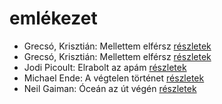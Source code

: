 # emlékezet

- Grecsó, Krisztián: Mellettem elférsz [részletek](../_details/Grecs%C3%B3%2C%20Kriszti%C3%A1n.md#id_1231)
- Grecsó, Krisztián: Mellettem elférsz [részletek](../_details/Grecs%C3%B3%2C%20Kriszti%C3%A1n.md#id_989)
- Jodi Picoult: Elrabolt az apám [részletek](../_details/Jodi%20Picoult.md#id_349)
- Michael Ende: A végtelen történet [részletek](../_details/Michael%20Ende.md#id_353)
- Neil Gaiman: Óceán az út végén [részletek](../_details/Neil%20Gaiman.md#id_1433)